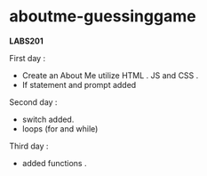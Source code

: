 # aboutme-guessinggame

**LABS201**

 First day :
 - Create an About Me utilize HTML . JS and CSS .
 - If statement and prompt added 



Second day :
- switch added. 
- loops (for and while)


Third day :
- added functions .